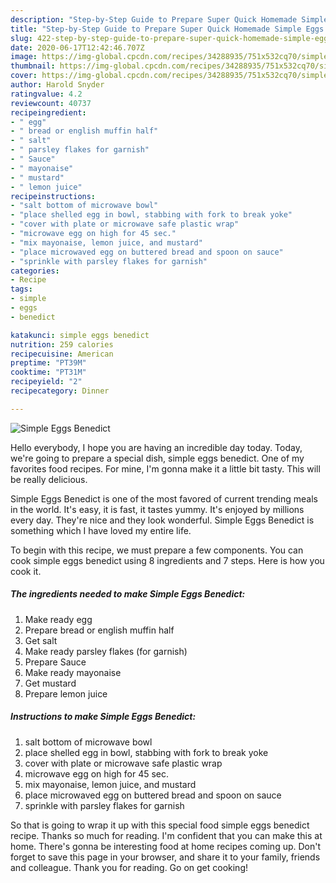 ```yaml
---
description: "Step-by-Step Guide to Prepare Super Quick Homemade Simple Eggs Benedict"
title: "Step-by-Step Guide to Prepare Super Quick Homemade Simple Eggs Benedict"
slug: 422-step-by-step-guide-to-prepare-super-quick-homemade-simple-eggs-benedict
date: 2020-06-17T12:42:46.707Z
image: https://img-global.cpcdn.com/recipes/34288935/751x532cq70/simple-eggs-benedict-recipe-main-photo.jpg
thumbnail: https://img-global.cpcdn.com/recipes/34288935/751x532cq70/simple-eggs-benedict-recipe-main-photo.jpg
cover: https://img-global.cpcdn.com/recipes/34288935/751x532cq70/simple-eggs-benedict-recipe-main-photo.jpg
author: Harold Snyder
ratingvalue: 4.2
reviewcount: 40737
recipeingredient:
- " egg"
- " bread or english muffin half"
- " salt"
- " parsley flakes for garnish"
- " Sauce"
- " mayonaise"
- " mustard"
- " lemon juice"
recipeinstructions:
- "salt bottom of microwave bowl"
- "place shelled egg in bowl, stabbing with fork to break yoke"
- "cover with plate or microwave safe plastic wrap"
- "microwave egg on high for 45 sec."
- "mix mayonaise, lemon juice, and mustard"
- "place microwaved egg on buttered bread and spoon on sauce"
- "sprinkle with parsley flakes for garnish"
categories:
- Recipe
tags:
- simple
- eggs
- benedict

katakunci: simple eggs benedict 
nutrition: 259 calories
recipecuisine: American
preptime: "PT39M"
cooktime: "PT31M"
recipeyield: "2"
recipecategory: Dinner

---
```



![Simple Eggs Benedict](https://img-global.cpcdn.com/recipes/34288935/751x532cq70/simple-eggs-benedict-recipe-main-photo.jpg)

Hello everybody, I hope you are having an incredible day today. Today, we're going to prepare a special dish, simple eggs benedict. One of my favorites food recipes. For mine, I'm gonna make it a little bit tasty. This will be really delicious.



Simple Eggs Benedict is one of the most favored of current trending meals in the world. It's easy, it is fast, it tastes yummy. It's enjoyed by millions every day. They're nice and they look wonderful. Simple Eggs Benedict is something which I have loved my entire life.


To begin with this recipe, we must prepare a few components. You can cook simple eggs benedict using 8 ingredients and 7 steps. Here is how you cook it.

<!--inarticleads1-->

##### The ingredients needed to make Simple Eggs Benedict:

1. Make ready  egg
1. Prepare  bread or english muffin half
1. Get  salt
1. Make ready  parsley flakes (for garnish)
1. Prepare  Sauce
1. Make ready  mayonaise
1. Get  mustard
1. Prepare  lemon juice




<!--inarticleads2-->

##### Instructions to make Simple Eggs Benedict:

1. salt bottom of microwave bowl
1. place shelled egg in bowl, stabbing with fork to break yoke
1. cover with plate or microwave safe plastic wrap
1. microwave egg on high for 45 sec.
1. mix mayonaise, lemon juice, and mustard
1. place microwaved egg on buttered bread and spoon on sauce
1. sprinkle with parsley flakes for garnish




So that is going to wrap it up with this special food simple eggs benedict recipe. Thanks so much for reading. I'm confident that you can make this at home. There's gonna be interesting food at home recipes coming up. Don't forget to save this page in your browser, and share it to your family, friends and colleague. Thank you for reading. Go on get cooking!
